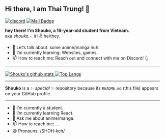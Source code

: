 ## Hi there, I am Thai Trung! 👋

[![discord](https://img.shields.io/badge/contact-me-blue?logo=discord&logoColor=white)](https://discord.gg/H7qQuEFM)
[![Mail Badge](https://img.shields.io/badge/thaitrung455@gmail.com-c14438?style=for-the-badge&logo=Gmail&logoColor=white&link=mailto:thaitrung455@gmail.com)](mailto:thaitrung455@gmail.com)

**hey there! I'm Shouko, a 16-year-old student from Vietnam.**
<br>
aka <i>shouko.-.</i> irl ✌️ he/they.
* 💬 Let’s talk about: some anime/manga huh.
* 🌱 I’m currently learning: Websites, games.
* 📫 How to reach me: Reach out and connect with me on Discord! 👆

<hr/>

<a href="https://github.com/valentk777">

  ![Shouko's github stats](https://github-readme-stats.vercel.app/api?username=skotish06&show_icons=true&theme=tokyonight)
  ![Top Langs](https://github-readme-stats.vercel.app/api/top-langs/?username=skotish06&langs_count=6&hide=html,css,assembly,batchfile,objective-c&layout=compact&theme=tokyonight)

</a>
  
<hr/>

**Shouko** is a ✨ _special_ ✨ repository because its `README.md` (this file) appears on your GitHub profile.

<hr>

- 🔭 I’m currently a student.
- 🌱 I’m currently learning React.
- 💬 Ask me about anime/manga.
- 📫 How to reach me: ...
- 😄 Pronouns: /SHOH-koh/
